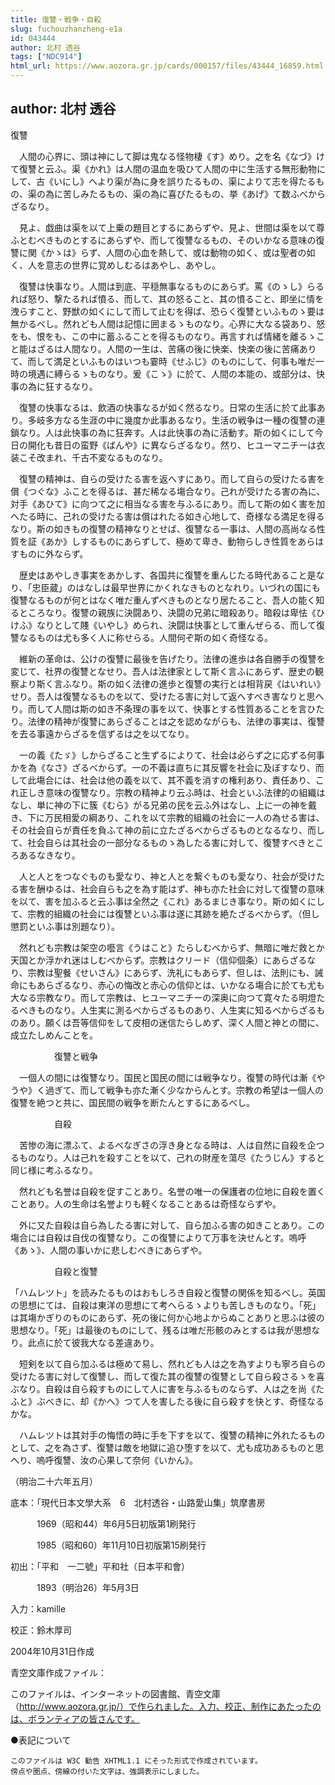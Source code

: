 ```yaml
---
title: 復讐・戦争・自殺
slug: fuchouzhanzheng-e1a
id: 043444
author: 北村 透谷
tags: ["NDC914"]
html_url: https://www.aozora.gr.jp/cards/000157/files/43444_16859.html
---
```


## author: 北村 透谷

復讐



　人間の心界に、頭は神にして脚は鬼なる怪物棲《す》めり。之を名《なづ》けて復讐と云ふ。渠《かれ》は人間の温血を吸ひて人間の中に生活する無形動物にして、古《いにし》へより渠が為に身を誤りたるもの、渠によりて志を得たるもの、渠の為に苦しみたるもの、渠の為に喜びたるもの、挙《あげ》て数ふべからざるなり。

　見よ、戯曲は渠を以て上乗の題目とするにあらずや、見よ、世間は渠を以て尊ふとむべきものとするにあらずや、而して復讐なるもの、そのいかなる意味の復讐に関《かゝは》らず、人間の心血を熱して、或は動物の如く、或は聖者の如く、人を意志の世界に覚めしむるはあやし、あやし。

　復讐は快事なり。人間は到底、平穏無事なるものにあらず。罵《のゝし》らるれば怒り、撃たるれば憤る、而して、其の怒ること、其の憤ること、即坐に情を洩らすこと、野獣の如くにして而して止むを得ば、恐らく復讐といふものゝ要は無かるべし。然れども人間は記憶に囲まるゝものなり。心界に大なる袋あり、怒をも、恨をも、この中に蓄ふることを得るものなり。再言すれば情緒を離るゝこと能はざるは人間なり。人間の一生は、苦痛の後に快楽、快楽の後に苦痛ありて、而して満足といふものはいつも霎時《せふじ》のものにして、何事も唯だ一時の境遇に縛らるゝものなり。爰《こゝ》に於て、人間の本能の、或部分は、快事の為に狂するなり。

　復讐の快事なるは、飲酒の快事なるが如く然るなり。日常の生活に於て此事あり。多岐多方なる生涯の中に幾度か此事あるなり。生活の戦争は一種の復讐の連鎖なり。人は此快事の為に狂奔す。人は此快事の為に活動す。斯の如くにして今日の開化も昔日の蛮野《ばんや》に異ならざるなり。然り、ヒユーマニチーは衣装こそ改まれ、千古不変なるものなり。

　復讐の精神は、自らの受けたる害を返へすにあり。而して自らの受けたる害を償《つぐな》ふことを得るは、甚だ稀なる塲合なり。己れが受けたる害の為に、対手《あひて》に向つて之に相当なる害を与ふるにあり。而して斯の如く害を加へたる時に、己れの受けたる害は償はれたる如き心地して、奇様なる満足を得るなり。斯の如きもの復讐の精神なりとせば、復讐なる一事は、人間の高尚なる性質を証《あか》しするものにあらずして、極めて卑き、動物らしき性質をあらはすものに外ならず。

　歴史はあやしき事実をあかしす、各国共に復讐を重んじたる時代あること是なり、「忠臣蔵」のはなしは最早世界にかくれなきものとなれり。いづれの国にも復讐なるものが何とはなく唯だ重んずべきものとなり居たること、吾人の能く知るところなり。復讐の親族に決闘あり、決闘の兄弟に暗殺あり。暗殺は卑怯《ひけふ》なりとして賤《いやし》められ、決闘は快事として重んぜらる、而して復讐なるものは尤も多く人に称せらる。人間何ぞ斯の如く奇怪なる。

　維新の革命は、公けの復讐に最後を告げたり。法律の進歩は各自勝手の復讐を変じて、社界の復讐となせり。吾人は法律家として斯く言ふにあらず、歴史の観察より斯く言ふなり。斯の如く法律の進歩と復讐の実行とは相背戻《はいれい》せり。吾人は復讐なるものを以て、受けたる害に対して返へすべき害なりと思へり。而して人間は斯の如き不条理の事を以て、快事とする性質あることを言ひたり。法律の精神が復讐にあらざることは之を認めながらも、法律の事実は、復讐を去る事遠からざるを信ずるは之を以てなり。

　一の義《たゞ》しからざること生ずるによりて、社会は必らず之に応ずる何事かを為《なさ》ざるべからず。一の不義は直ちに其反響を社会に及ぼすなり、而して此塲合には、社会は他の義を以て、其不義を消すの権利あり、責任あり、これ正しき意味の復讐なり。宗教の精神より云ふ時は、社会といふ法律的の組織はなし、単に神の下に簇《むら》がる兄弟の民を云ふ外はなし、上に一の神を戴き、下に万民相愛の綱あり、これを以て宗教的組織の社会に一人の為せる害は、その社会自らが責任を負ふて神の前に立たざるべからざるものとなるなり、而して、社会自らは其社会の一部分なるものゝ為したる害に対して、復讐すべきところあるなきなり。

　人と人とをつなぐものも愛なり、神と人とを繋ぐものも愛なり、社会が受けたる害を酬ゆるは、社会自らも之を為す能はず、神も亦た社会に対して復讐の意味を以て、害を加ふると云ふ事は全然之《これ》あるまじき事なり。斯の如くにして、宗教的組織の社会には復讐といふ事は遂に其跡を絶たざるべからず。（但し懲罰といふ事は別題なり）。

　然れども宗教は架空の囈言《うはこと》たらしむべからず、無暗に唯だ救とか天国とか浮かれ迷はしむべからず。宗教はクリード（信仰個条）にあらざるなり、宗教は聖餐《せいさん》にあらず、洗礼にもあらず、但しは、法則にも、誡命にもあらざるなり、赤心の悔改と赤心の信仰とは、いかなる塲合に於ても尤も大なる宗教なり。而して宗教は、ヒユーマニチーの深奥に向つて寛々たる明燈たるべきものなり。人生実に測るべからざるものあり、人生実に知るべからざるものあり。願くは吾等信仰をして皮相の迷信たらしめず、深く人間と神との間に、成立たしめんことを。



　　　　　復讐と戦争



　一個人の間には復讐なり。国民と国民の間には戦争なり。復讐の時代は漸《やうや》く過ぎて、而して戦争も亦た漸く少なからんとす。宗教の希望は一個人の復讐を絶つと共に、国民間の戦争を断たんとするにあるべし。



　　　　　自殺



　苦惨の海に漂ふて、よるべなぎさの浮き身となる時は、人は自然に自殺を企つるものなり。人は己れを殺すことを以て、己れの財産を蕩尽《たうじん》すると同じ様に考ふるなり。

　然れども名誉は自殺を促すことあり。名誉の唯一の保護者の位地に自殺を置くことあり。人の生命は名誉よりも軽くなることあるは奇怪ならずや。

　外に又た自殺は自ら為したる害に対して、自ら加ふる害の如きことあり。この塲合には自殺は自伐の復讐なり。この復讐によりて万事を決せんとす。嗚呼《あゝ》、人間の事いかに悲しむべきにあらずや。



　　　　　自殺と復讐



「ハムレツト」を読みたるものはおもしろき自殺と復讐の関係を知るべし。英国の思想にては、自殺は東洋の思想にて考へらるゝよりも苦しきものなり。「死」は其塲かぎりのものにあらず、死の後に何か心地よからぬことありと思ふは彼の思想なり。「死」は最後のものにして、残るは唯だ形骸のみとするは我が思想なり。此点に於て彼我大なる差違あり。

　短剣を以て自ら加ふるは極めて易し、然れども人は之を為すよりも寧ろ自らの受けたる害に対して復讐し、而して復た其の復讐の復讐として自ら殺さるゝを喜ぶなり。自殺は自ら殺すものにして人に害を与ふるものならず、人は之を尚《たふと》ぶべきに、却《かへ》つて人を害したる後に自ら殺すを快とす、奇怪なるかな。

　ハムレツトは其対手の悔悟の時に手を下すを以て、復讐の精神に外れたるものとして、之を為さず、復讐は敵を地獄に追ひ堕すを以て、尤も成功あるものと思へり、嗚呼復讐、汝の心果して奈何《いかん》。

（明治二十六年五月）













底本：「現代日本文學大系　6　北村透谷・山路愛山集」筑摩書房


　　　1969（昭和44）年6月5日初版第1刷発行

　　　1985（昭和60）年11月10日初版第15刷発行

初出：「平和　一二號」平和社（日本平和會）

　　　1893（明治26）年5月3日

入力：kamille

校正：鈴木厚司

2004年10月31日作成

青空文庫作成ファイル：

このファイルは、インターネットの図書館、青空文庫（http://www.aozora.gr.jp/）で作られました。入力、校正、制作にあたったのは、ボランティアの皆さんです。











●表記について


	このファイルは W3C 勧告 XHTML1.1 にそった形式で作成されています。
	傍点や圏点、傍線の付いた文字は、強調表示にしました。